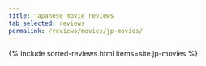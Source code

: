```yaml
---
title: japanese movie reviews
tab_selected: reviews
permalink: /reviews/movies/jp-movies/
---
```

{% include sorted-reviews.html items=site.jp-movies %}
